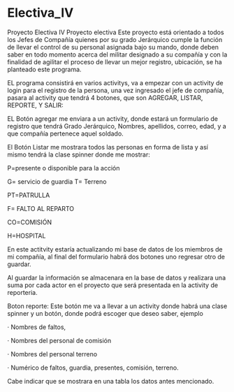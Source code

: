 # Electiva_IV
 Proyecto Electiva IV
Proyecto electiva
Este proyecto está orientado a todos los Jefes de Compañía quienes por su grado Jerárquico cumple la función de llevar el control de su personal asignada bajo su mando, donde deben saber en todo momento acerca del militar designado a su compañía y con la finalidad de agilitar el proceso de llevar un mejor registro, ubicación, se ha planteado este programa.

EL programa consistirá en varios activitys, va a empezar con un activity de login para el registro de la persona, una vez ingresado el jefe de compañía, pasara al activity que tendrá 4 botones, que son AGREGAR, LISTAR, REPORTE, Y SALIR:

EL Botón agregar me enviara a un activity, donde estará un formulario de registro que tendrá Grado Jerárquico, Nombres, apellidos, correo, edad, y a que compañía pertenece aquel soldado.

El Botón Listar me mostrara todos las personas en forma de lista y así mismo tendrá la clase spinner donde me mostrar:

P=presente o disponible para la acción

G= servicio de guardia
T= Terreno

PT=PATRULLA

F= FALTO AL REPARTO

CO=COMISIÓN

H=HOSPITAL

En este actitvity estaría actualizando mi base de datos de los miembros de mi compañía, al final del formulario habrá dos botones uno regresar otro de guardar.

Al guardar la información se almacenara en la base de datos y realizara una suma por cada actor en el proyecto que será presentada en la activity de reporteria.

Boton reporte: Este botón me va a llevar a un activity donde habrá una clase spinner y un botón, donde podrá escoger que deseo saber, ejemplo

· Nombres de faltos,

· Nombres del personal de comisión

· Nombres del personal terreno

· Numérico de faltos, guardia, presentes, comisión, terreno.

Cabe indicar que se mostrara en una tabla los datos antes mencionado.
